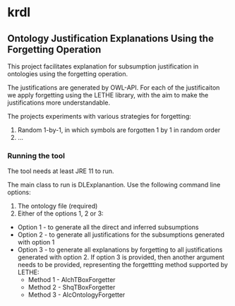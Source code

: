 # krdl
## Ontology Justification Explanations Using the Forgetting Operation

This project facilitates explanation for subsumption justification in ontologies using the forgetting operation.

The justifications are generated by OWL-API. For each of the justificaiton we apply forgetting using the LETHE library, with the aim to make the justifications more understandable.

The projects experiments with various strategies for forgetting: 

1. Random 1-by-1, in which symbols are forgotten 1 by 1 in random order
2. ...


### Running the tool

The tool needs at least JRE 11 to run.

The main class to run is DLExplanantion. Use the following command line options:
1. The ontology file (required)
2. Either of the options 1, 2 or 3:
  - Option 1 - to generate all the direct and inferred subsumptions
  - Option 2 - to generate all justifications for the subsumptions generated with option 1
  - Option 3 - to generate all explanations by forgetting to all justifications generated with option 2. If option 3 is provided, then another argument needs to be provided, representing the forgettting method supported by LETHE:
    - Method 1 - AlchTBoxForgetter
    - Method 2 - ShqTBoxForgetter
    - Method 3 - AlcOntologyForgetter




